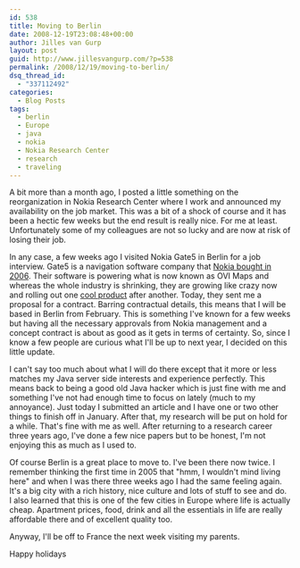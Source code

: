```yaml
---
id: 538
title: Moving to Berlin
date: 2008-12-19T23:08:48+00:00
author: Jilles van Gurp
layout: post
guid: http://www.jillesvangurp.com/?p=538
permalink: /2008/12/19/moving-to-berlin/
dsq_thread_id:
  - "337112492"
categories:
  - Blog Posts
tags:
  - berlin
  - Europe
  - java
  - nokia
  - Nokia Research Center
  - research
  - traveling
---
```

A bit more than a month ago, I posted a little something on the reorganization in Nokia Research Center where I work and announced my availability on the job market. This was a bit of a shock of course and it has been a hectic few weeks but the end result is really nice. For me at least. Unfortunately some of my colleagues are not so lucky and are now at risk of losing their job.

In any case, a few weeks ago I visited Nokia Gate5 in Berlin for a job interview. Gate5 is a navigation software company that [Nokia bought in 2006](http://www.nokia.com/A4136001?newsid=1080790). Their software is powering what is now known as OVI Maps and whereas the whole industry is shrinking, they are growing like crazy now and rolling out one [cool product](http://www.nokia.com/A41433075) after another. Today, they sent me a proposal for a contract. Barring contractual details, this means that I will be based in Berlin from February. This is something I've known for a few weeks but having all the necessary approvals from Nokia management and a concept contract is about as good as it gets in terms of certainty. So, since I know a few people are curious what I'll be up to next year, I decided on this little update.

I can't say too much about what I will do there except that it more or less matches my Java server side interests and experience perfectly. This means back to being a good old Java hacker which is just fine with me and something I've not had enough time to focus on lately (much to my annoyance). Just today I submitted an article and I have one or two other  things to finish off in January. After that, my research will be put on hold for a while. That's fine with me as well. After returning to a research career three years ago, I've done a few nice papers but to be honest, I'm not enjoying this as much as I used to. 

Of course Berlin is a great place to move to. I've been there now twice. I remember thinking the first time in 2005 that "hmm, I wouldn't mind living here" and when I was there three weeks ago I had the same feeling again. It's a big city with a rich history, nice culture and lots of stuff to see and do. I also learned that this is one of the few cities in Europe where life is actually cheap. Apartment prices, food, drink and all the essentials in life are really affordable there and of excellent quality too.

Anyway, I'll be off to France the next week visiting my parents. 

Happy holidays